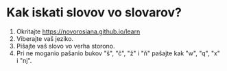 # Kak iskati slovov vo slovarov?


1. Okritajte https://novorosiana.github.io/learn
2. Viberajte vaš jeziko.
3. Pišajte vaš slovo vo verha storono.
4. Pri ne moganio pašanio bukov "š", "č", "ž" i "ň" pašajte kak "w", "q", "x" i "nj".


